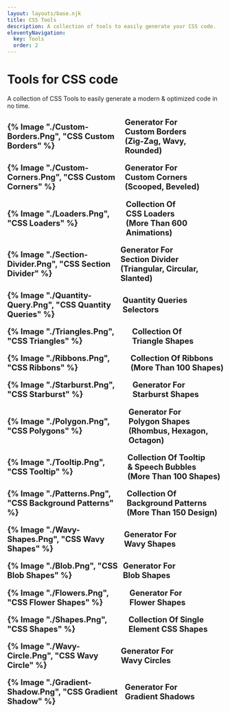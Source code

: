 ```yaml
---
layout: layouts/base.njk
title: CSS Tools
description: A collection of tools to easily generate your CSS code.
eleventyNavigation:
  key: Tools
  order: 2
---
```


<style> 
  ul.tools {
    padding: 0;
    list-style: none;
  }
  ul.tools a {
    text-decoration: none;
    display: grid;
    grid-auto-flow: column;
    justify-content: start;
    align-items: center;
    gap: .5em;
    font-size: 1.3em;
    font-weight: 700;
    text-transform: capitalize;
    margin-block: 1em;
  }
  ul.tools a img {
    width: 170px;
    aspect-ratio: 2;
    margin: 0;
  }
  ul.tools a p {
    text-wrap: balance;
    margin: 0;
  }
</style>

<h1>Tools for CSS code</h1>


A collection of CSS Tools to easily generate a modern & optimized code in no time.

<ul class="tools">
  <li>
    <a href="https://css-generators.com/custom-borders/">
      {% image "./custom-borders.png", "CSS custom borders" %}
      <p>Generator for custom borders<br> (Zig-Zag, Wavy, Rounded)</p>
    </a>
  </li>
  <li>
    <a href="https://css-generators.com/custom-corners/">
      {% image "./custom-corners.png", "CSS custom corners" %}
      <p>Generator for custom corners<br> (Scooped, Beveled)</p>
    </a>
  </li>
  <li>
    <a href="https://css-loaders.com/">
      {% image "./loaders.png", "CSS loaders" %}
      <p>Collection of CSS loaders<br> (more than 600 animations)</p>
    </a>
  </li>
  <li>
    <a href="https://css-generators.com/section-divider/">
      {% image "./section-divider.png", "CSS section divider" %}
      <p>Generator for section divider<br> (Triangular, Circular, Slanted)</p>
    </a>
  </li>
  <li>
    <a href="/quantity-queries/">
      {% image "./quantity-query.png", "CSS quantity queries" %}
      <p>Quantity queries Selectors</p>
    </a>
  </li>
  <li>
    <a href="https://css-generators.com/triangle-shapes/">
      {% image "./triangles.png", "CSS triangles" %}
      <p>Collection of triangle shapes</p>
    </a>
  </li>
  <li><div id="inline-custom"></div></li>
  <li>
    <a href="https://css-generators.com/ribbon-shapes/">
      {% image "./ribbons.png", "CSS ribbons" %}
      <p>Collection of ribbons<br> (more than 100 shapes)</p>
    </a>
  </li>
  <li>
    <a href="https://css-generators.com/starburst-shape/">
      {% image "./starburst.png", "CSS starburst" %}
      <p>Generator for starburst shapes</p>
    </a>
  </li>
  <li>
    <a href="https://css-generators.com/polygon-shape/">
      {% image "./polygon.png", "CSS polygons" %}
      <p>Generator for polygon shapes<br> (Rhombus, Hexagon, Octagon)</p>
    </a>
  </li>
  <li>
    <a href="https://css-generators.com/tooltip-speech-bubble/">
      {% image "./tooltip.png", "CSS tooltip" %}
      <p>Collection of tooltip & speech bubbles<br> (more than 100 shapes)</p>
    </a>
  </li>
  <li>
    <a href="https://css-pattern.com/">
      {% image "./patterns.png", "CSS background patterns" %}
      <p>Collection of background patterns<br> (more than 150 design)</p>
    </a>
  </li>
  <li>
    <a href="https://css-generators.com/wavy-shapes/">
      {% image "./wavy-shapes.png", "CSS wavy shapes" %}
      <p>Generator for wavy shapes</p>
    </a>
  </li>
  <li>
    <a href="https://css-generators.com/blob/">
      {% image "./blob.png", "CSS blob shapes" %}
      <p>Generator for blob shapes</p>
    </a>
  </li>
  <li>
    <a href="https://css-generators.com/flower-shapes/">
      {% image "./flowers.png", "CSS flower shapes" %}
      <p>Generator for flower shapes</p>
    </a>
  </li>
  <li>
    <a href="https://css-shape.com/">
      {% image "./shapes.png", "CSS shapes" %}
      <p>Collection of Single element CSS Shapes</p>
    </a>
  </li>
  <li>
    <a href="https://css-generators.com/wavy-circle/">
      {% image "./wavy-circle.png", "CSS wavy circle" %}
      <p>Generator for wavy circles</p>
    </a>
  </li>
  <li>
    <a href="https://css-generators.com/gradient-shadows/">
      {% image "./gradient-shadow.png", "CSS gradient shadow" %}
      <p>Generator for gradient shadows</p>
    </a>
  </li>
</ul>
